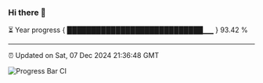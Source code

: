 ### Hi there 👋

⏳ Year progress { ████████████████████████████▁▁ } 93.42 %

---

⏰ Updated on Sat, 07 Dec 2024 21:36:48 GMT

![Progress Bar CI](https://github.com/IshwaranRudhara/GIT-ACTION/workflows/Progress%20Bar%20CI/badge.svg)
